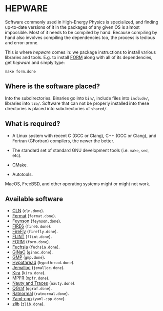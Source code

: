 # HEPWARE

Software commonly used in High-Energy Physics is specialized,
and finding up-to-date versions of it in the packages of any
given OS is almost impossible. Most of it needs to be compiled
by hand. Because compiling by hand also involves compiling the
dependencies too, the process is tedious and error-prone.

This is where *hepware* comes in: we package instructions to
install various libraries and tools. E.g. to install [FORM] along
with all of its dependencies, get *hepware* and simply type:

    make form.done

## Where is the software placed?

Into the subdirectories. Binaries go into `bin/`, include files
into `include/`, libraries into `lib/`. Software that can not
be properly installed into these directories is placed into
subdirectories of `shared/`.

## What is required?

* A Linux system with recent C (GCC or Clang), C++ (GCC or Clang),
  and Fortran (GFortran) compilers, the newer the better.

* The standard set of standard GNU development tools (i.e. `make`,
  `sed`, etc).

* [CMake].

* Autotools.

MacOS, FreeBSD, and other operating systems might or might not
work.

[cmake]: https://cmake.org/

## Available software

* [CLN] (`cln.done`).
* [Fermat] (`fermat.done`).
* [Feynson] (`feynson.done`).
* [FIRE6] (`fire6.done`).
* [FireFly] (`firefly.done`).
* [FLINT] (`flint.done`).
* [FORM] (`form.done`).
* [Fuchsia] (`fuchsia.done`).
* [GiNaC] (`ginac.done`).
* [GMP] (`gmp.done`).
* [Hypothread] (`hypothread.done`).
* [Jemalloc] (`jemalloc.done`).
* [Kira] (`kira.done`).
* [MPFR] (`mpfr.done`).
* [Nauty and Traces] (`nauty.done`).
* [QGraf] (`qgraf.done`).
* [Ratnormal] (`ratnormal.done`).
* [Yaml-cpp] (`yaml-cpp.done`).
* [zlib] (`zlib.done`).

[cln]: https://www.ginac.de/CLN/
[fermat]: http://home.bway.net/lewis
[feynson]: https://github.com/magv/feynson
[fire6]: https://bitbucket.org/feynmanIntegrals/fire/
[firefly]: https://gitlab.com/firefly-library/firefly
[flint]: https://flintlib.org/
[form]: https://github.com/vermaseren/form
[fuchsia]: https://github.com/magv/fuchsia.cpp
[ginac]: https://www.ginac.de/
[gmp]: https://gmplib.org/
[hypothread]: https://github.com/magv/hypothread
[jemalloc]: http://jemalloc.net/
[kira]: https://gitlab.com/kira-pyred/kira
[mpfr]: https://www.mpfr.org/
[nauty and traces]: https://pallini.di.uniroma1.it/
[qgraf]: http://cfif.ist.utl.pt/~paulo/qgraf.html
[ratnormal]: https://github.com/magv/ratnormal
[yaml-cpp]: https://github.com/jbeder/yaml-cpp
[zlib]: https://www.zlib.net/
